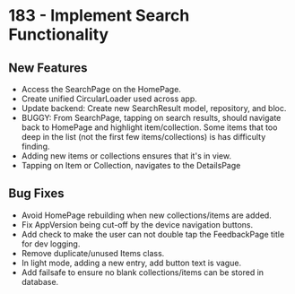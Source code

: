 # 183 - Implement Search Functionality

## New Features

- Access the SearchPage on the HomePage.
- Create unified CircularLoader used across app.
- Update backend: Create new SearchResult model, repository, and bloc.
- BUGGY: From SearchPage, tapping on search results, should navigate back to HomePage and highlight item/collection. Some items that too deep in the list (not the first few items/collections) is has difficulty finding.
- Adding new items or collections ensures that it's in view.
- Tapping on Item or Collection, navigates to the DetailsPage

## Bug Fixes

- Avoid HomePage rebuilding when new collections/items are added.
- Fix AppVersion being cut-off by the device navigation buttons.
- Add check to make the user can not double tap the FeedbackPage title for dev logging.
- Remove duplicate/unused Items class.
- In light mode, adding a new entry, add button text is vague.
- Add failsafe to ensure no blank collections/items can be stored in database.
